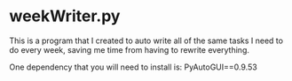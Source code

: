 # weekWriter.py
This is a program that I created to auto write all of the same tasks I need to do every week, saving me time from having to rewrite everything. 

One dependency that you will need to install is: PyAutoGUI==0.9.53
